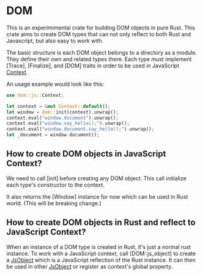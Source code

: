 # DOM

This is an experimimental crate for building DOM objects in pure Rust. This crate aims to
create DOM types that can not only reflect to both Rust and Javascript, but also easy to work with.

The basic structure is each DOM object belongs to a directory as a module. They define their
own and related types there. Each type must implement [Trace], [Finalize], and [DOM] traits
in order to be used in JavaScript [Context].

An usage example would look like this:

```rust
use dom::js::Context;

let context = &mut Context::default();
let window = dom::init(context).unwrap();
context.eval("window.document").unwrap();
context.eval("window.say_hello();").unwrap();
context.eval("window.document.say_hello();").unwrap();
let _document = window.document();
```

## How to create DOM objects in JavaScript Context?

We need to call [init] before creating any DOM object. This call initialize each type's
constructor to the context.

It also returns the [Window] instance for now which can be used in Rust world. (This will be breaking change.)

## How to create DOM objects in Rust and reflect to JavaScript Context?

When an instance of a DOM type is created in Rust, it's just a normal rust instance. To work
with a JavaScript context, call [DOM::js_object] to create a [JsObject] which is a JavaScript
reflection of the Rust instance. It can then be used in other [JsObject] or register as
context's global property.

[Context]: js::Context
[JsObject]: js::object::JsObject

